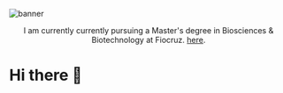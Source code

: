 <img src='marcocampanario/marcocampanario/Hello, I’m Marco.png' alt="banner"></img>

<p align="center">
I am currently currently pursuing a Master's degree in Biosciences & Biotechnology at Fiocruz.  <a href="(https://marcocampanario.github.io/cv/CV_webpage.pdf)">here</a>.
</p>

# Hi there 👋

##

###

####

#####
<!--
**marcocampanario/marcocampanario** is a ✨ _special_ ✨ repository because its `README.md` (this file) appears on your GitHub profile.

Here are some ideas to get you started:

- 🔭 I’m currently working on ...
- 🌱 I’m currently learning ...
- 👯 I’m looking to collaborate on ...
- 🤔 I’m looking for help with ...
- 💬 Ask me about ...
- 📫 How to reach me: ...
- 😄 Pronouns: ...
- ⚡ Fun fact: ...
-->
